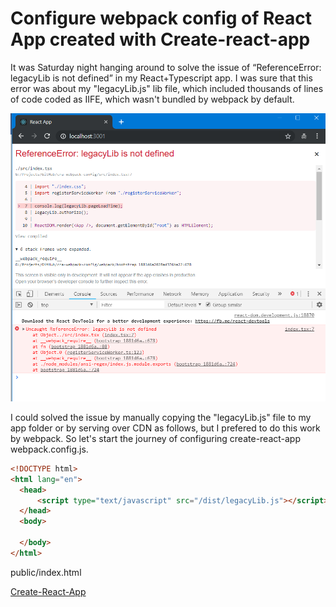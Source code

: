 # Configure webpack config of React App created with Create-react-app

It was Saturday night hanging around to solve the issue of “ReferenceError: legacyLib is not defined” in my React+Typescript app. I was sure that this error was about my "legacyLib.js" lib file, which included thousands of lines of code coded as IIFE, which wasn't bundled by webpack by default. 

![](_screenshots/referenceError-legacylib-is-not-defined.png)

I could solved the issue by manually copying the "legacyLib.js" file to my app folder or by serving over CDN as follows, but I prefered to do this work by webpack. So let's start the journey of configuring create-react-app webpack.config.js. 

```html
<!DOCTYPE html>
<html lang="en">
  <head>
      <script type="text/javascript" src="/dist/legacyLib.js"></script>
  </head>
  <body>

  </body>
</html>
```
public/index.html

[Create-React-App](https://github.com/facebook/create-react-app/issues/99#issuecomment-234657710)   

